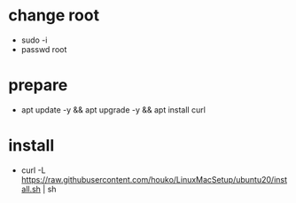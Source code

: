 # change root
- sudo -i
- passwd root

# prepare
- apt update -y && apt upgrade -y && apt install curl

# install 
- curl -L https://raw.githubusercontent.com/houko/LinuxMacSetup/ubuntu20/install.sh | sh
